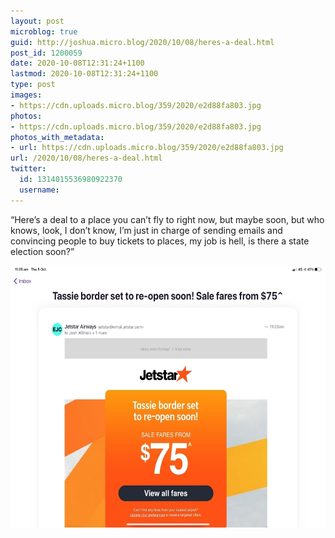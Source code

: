 ```yaml
---
layout: post
microblog: true
guid: http://joshua.micro.blog/2020/10/08/heres-a-deal.html
post_id: 1200059
date: 2020-10-08T12:31:24+1100
lastmod: 2020-10-08T12:31:24+1100
type: post
images:
- https://cdn.uploads.micro.blog/359/2020/e2d88fa803.jpg
photos:
- https://cdn.uploads.micro.blog/359/2020/e2d88fa803.jpg
photos_with_metadata:
- url: https://cdn.uploads.micro.blog/359/2020/e2d88fa803.jpg
url: /2020/10/08/heres-a-deal.html
twitter:
  id: 1314015536980922370
  username: 
---
```

“Here’s a deal to a place you can’t fly to right now, but maybe soon, but who knows, look, I don’t know, I’m just in charge of sending emails and convincing people to buy tickets to places, my job is hell, is there a state election soon?”

<img src="uploads/2020/e2d88fa803.jpg" width="600" height="419" alt="" />
